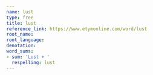 ```yaml
---
name: lust
type: free
title: lust
reference_link: https://www.etymonline.com/word/lust
root_name: 
root_language: 
denotation: 
word_sums:
- sum: 'Lust + '
  respelling: lust
---
```

